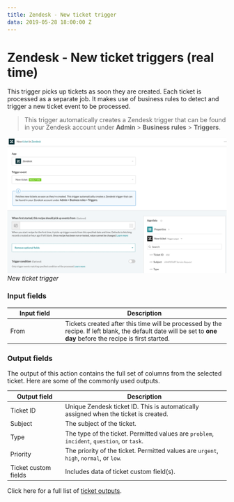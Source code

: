 ```yaml
---
title: Zendesk - New ticket trigger
data: 2019-05-28 18:00:00 Z
---
```


# Zendesk - New ticket triggers (real time)

This trigger picks up tickets as soon they are created. Each ticket is processed as a separate job. It makes use of business rules to detect and trigger a new ticket event to be processed.

> This trigger automatically creates a Zendesk trigger that can be found in your Zendesk account under **Admin** > **Business rules** > **Triggers**.

![New ticket trigger](/assets/images/connectors/zendesk/new-ticket-trigger.png)
*New ticket trigger*

### Input fields

<table class="unchanged rich-diff-level-one">
  <thead>
    <tr>
        <th width='25%'>Input field</th>
        <th>Description</th>
    </tr>
  </thead>
  <tbody>
    <tr>
      <td>From</a></td>
      <td>
        Tickets created after this time will be processed by the recipe. If left blank, the default date will be set to <b>one day</b> before the recipe is first started.
      </td>
    </tr>
    </tbody>
</table>

### Output fields

The output of this action contains the full set of columns from the selected ticket. Here are some of the commonly used outputs.

<table class="unchanged rich-diff-level-one">
  <thead>
    <tr>
        <th width='25%'>Output field</th>
        <th>Description</th>
    </tr>
  </thead>
  <tbody>
    <tr>
      <td>Ticket ID</td>
      <td>
        Unique Zendesk ticket ID. This is automatically assigned when the ticket is created.
      </td>
    </tr>
    <tr>
      <td>Subject</td>
      <td>
        The subject of the ticket.
      </td>
    </tr>
    <tr>
      <td>Type</td>
      <td>
        The type of the ticket. Permitted values are <code>problem</code>, <code>incident</code>, <code>question</code>, or <code>task</code>.
      </td>
    </tr>
    <tr>
      <td>Priority</td>
      <td>
        The priority of the ticket. Permitted values are <code>urgent</code>, <code>high</code>, <code>normal</code>, or <code>low</code>.
      </td>
    </tr>
    <tr>
      <td>Ticket custom fields</td>
      <td>
        Includes data of ticket custom field(s).
      </td>
    </tr>
  </tbody>
</table>

Click here for a full list of [ticket outputs](/connectors/zendesk/ticket-fields.md#ticket-output-fields).

